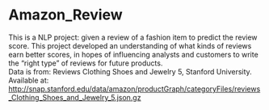 # Amazon_Review
This is a NLP project: given a review of a fashion item to predict the review score.
This project developed an understanding of what kinds of reviews earn better scores, in hopes of influencing analysts and customers to write the “right type” of reviews for future products.  
Data is from:
Reviews Clothing Shoes and Jewelry 5, Stanford University. Available at: http://snap.stanford.edu/data/amazon/productGraph/categoryFiles/reviews_Clothing_Shoes_and_Jewelry_5.json.gz 
